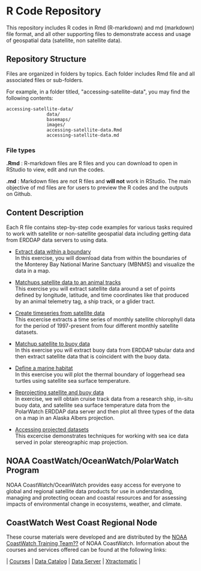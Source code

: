 # R Code Repository

This repository includes R codes in Rmd (R-markdown) and md (markdown) file format, and all other supporting files to demonstrate access and usage of geospatial data (satellite, non satellite data).

## Repository Structure
Files are organized in folders by topics.  Each folder includes Rmd file and all associated files or sub-folders.

For example, in a folder titled, "accessing-satellite-data", you may find the following contents: 

```
accessing-satellite-data/
               data/
               basemaps/
               images/
               accessing-satellite-data.Rmd
               accessing-satellite-data.md
```
### File types
**.Rmd** : R-markdown files are R files and you can download to open in RStudio to view, edit and run the codes.

**.md**  : Markdown files are not R files and **will not** work in RStudio.  The main objective of md files are for users to preview the R codes and the outputs on Github. 

## Content Description
Each R file contains step-by-step code examples for various tasks required to work with satellite or non-satellite geospatial data including getting data from ERDDAP data servers to using data.

* [Extract data within a boundary](extract_data_marine_sanctuary.md)   
In this exercise, you will download data from within the boundaries of the Monterey Bay National Marine Sanctuary (MBNMS) and visualize the data in a map.  

* [Matchups satellite data to an animal tracks](matchup_satellite_track_data.md)  
This exercise you will extract satellite data around a set of points defined by longitude, latitude, and time coordinates like that produced by an animal telemetry tag, a ship track, or a glider tract.  

* [Create timeseries from satellite data](timeseries_satellite_data.md)  
This excercise extracts a time series of monthly satellite chlorophyll data for the period of 1997-present from four different monthly satellite datasets.  

* [Matchup satellite to buoy data](matchup_satellite_buoy_data.md)  
In this exercise you will extract buoy data from ERDDAP tabular data and then extract satellite data that is coincident with the buoy data.  

* [Define a marine habitat](define_marine_habitat.md)  
In this exercise you will plot the thermal boundary of loggerhead sea turtles using satellite sea surface temperature.  

* [Reprojecting satellite and buoy data](reprojecting_satellite_buoy_data.md)  
In exercise, we will obtain cruise track data from a research ship, in-situ buoy data, and satellite sea surface temperature data from the PolarWatch ERDDAP data server and then plot all three types of the data on a map in an Alaska Albers projection.  

* [Accessing projected datasets](accessing_projected_datasets.md)  
This excercise demonstrates techniques for working with sea ice data served in polar stereographic map projection.

## NOAA CoastWatch/OceanWatch/PolarWatch Program  

NOAA CoastWatch/OceanWatch provides easy access for everyone to global and regional satellite data products for use in understanding, managing and protecting ocean and coastal resources and for assessing impacts of environmental change in ecosystems, weather, and climate.  

## CoastWatch West Coast Regional Node  

These course materials were developed and are distributed by the [NOAA CoastWatch Training Team??](https://coastwatch.pfeg.noaa.gov/) of NOAA CoastWatch. Information about the courses and services offered  can be found at the following links:  

| [Courses](https://coastwatch.pfeg.noaa.gov/courses/satellite_course.html) | [Data Catalog](https://coastwatch.pfeg.noaa.gov/data.html) | [Data Server](https://coastwatch.pfeg.noaa.gov/erddapinfo/index.html) |  [Xtractomatic](https://coastwatch.pfeg.noaa.gov/xtracto/) |
